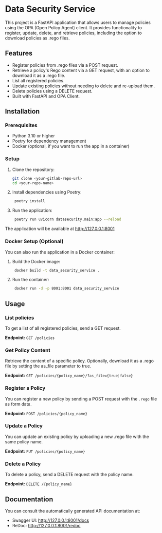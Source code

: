 # Data Security Service

This project is a FastAPI application that allows users to manage policies using the OPA (Open Policy Agent) client. It provides functionality to register, update, delete, and retrieve policies, including the option to download policies as .rego files.

## Features

- Register policies from .rego files via a POST request.
- Retrieve a policy's Rego content via a GET request, with an option to download it as a .rego file.
- List all registered policies.
- Update existing policies without needing to delete and re-upload them.
- Delete policies using a DELETE request.
- Built with FastAPI and OPA Client.

## Installation

### Prerequisites

- Python 3.10 or higher
- Poetry for dependency management
- Docker (optional, if you want to run the app in a container)

### Setup

1. Clone the repository:

   ```bash
   git clone <your-gitlab-repo-url>
   cd <your-repo-name>

2. Install dependencies using Poetry:

   ```bash
    poetry install

3. Run the application:

   ```bash
    poetry run uvicorn datasecurity.main:app --reload

The application will be available at http://127.0.0.1:8001

### Docker Setup (Optional)
You can also run the application in a Docker container:

1. Build the Docker image:

   ```bash
    docker build -t data_security_service .

2. Run the container:

   ```bash
    docker run -d -p 8001:8001 data_security_service

## Usage

### List policies
To get a list of all registered policies, send a GET request.

**Endpoint:** `GET /policies`

### Get Policy Content
Retrieve the content of a specific policy. Optionally, download it as a .rego file by setting the as_file parameter to true.

**Endpoint:** `GET /policies/{policy_name}/?as_file={true|false}`

### Register a Policy
You can register a new policy by sending a POST request with the `.rego` file as form data.

**Endpoint:** `POST /policies/{policy_name}`

### Update a Policy
You can update an existing policy by uploading a new .rego file with the same policy name.

**Endpoint:** `PUT /policies/{policy_name}`

### Delete a Policy
To delete a policy, send a DELETE request with the policy name.

**Endpoint:** `DELETE /{policy_name}`


## Documentation
You can consult the automatically generated API documentation at:

- Swagger UI: http://127.0.0.1:8001/docs
- ReDoc: http://127.0.0.1:8001/redoc
